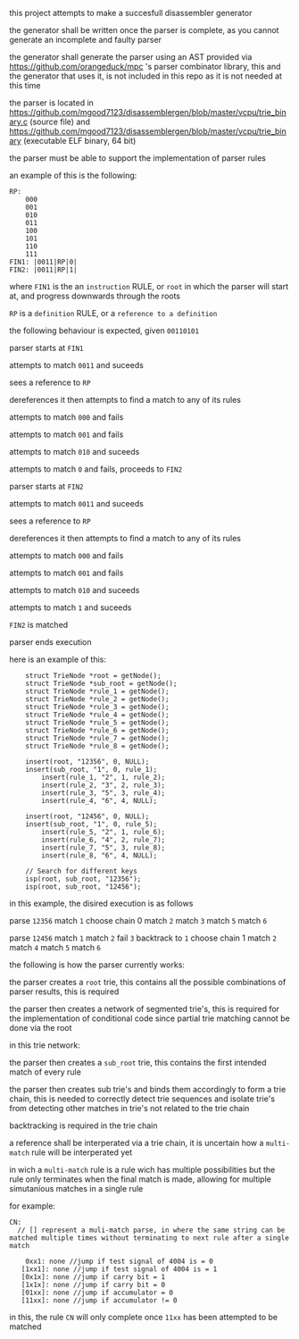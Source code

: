 this project attempts to make a succesfull disassembler generator

the generator shall be written once the parser is complete, as you cannot generate an incomplete and faulty parser

the generator shall generate the parser using an AST provided via https://github.com/orangeduck/mpc 's parser combinator library, this and the generator that uses it, is not included in this repo as it is not needed at this time

the parser is located in https://github.com/mgood7123/disassemblergen/blob/master/vcpu/trie_binary.c (source file) and https://github.com/mgood7123/disassemblergen/blob/master/vcpu/trie_binary (executable ELF binary, 64 bit)

the parser must be able to support the implementation of parser rules

an example of this is the following:

```
RP:
    000
    001
    010
    011
    100
    101
    110
    111
FIN1: |0011|RP|0|
FIN2: |0011|RP|1|
```

where `FIN1` is the an `instruction` RULE, or `root` in which the parser will start at, and progress downwards through the roots

`RP` is a `definition` RULE, or a `reference to a definition`

the following behaviour is expected, given `00110101`


parser starts at `FIN1`

attempts to match `0011` and suceeds

sees a reference to `RP`

dereferences it then attempts to find a match to any of its rules

attempts to match `000` and fails

attempts to match `001` and fails

attempts to match `010` and suceeds

attempts to match `0` and fails, proceeds to `FIN2`

parser starts at `FIN2`

attempts to match `0011` and suceeds

sees a reference to `RP`

dereferences it then attempts to find a match to any of its rules

attempts to match `000` and fails

attempts to match `001` and fails

attempts to match `010` and suceeds

attempts to match `1` and suceeds

`FIN2` is matched

parser ends execution



here is an example of this:

```
	struct TrieNode *root = getNode(); 
	struct TrieNode *sub_root = getNode(); 
	struct TrieNode *rule_1 = getNode();
	struct TrieNode *rule_2 = getNode(); 
	struct TrieNode *rule_3 = getNode(); 
	struct TrieNode *rule_4 = getNode(); 
	struct TrieNode *rule_5 = getNode(); 
	struct TrieNode *rule_6 = getNode(); 
	struct TrieNode *rule_7 = getNode(); 
	struct TrieNode *rule_8 = getNode(); 

	insert(root, "12356", 0, NULL);
	insert(sub_root, "1", 0, rule_1);
		insert(rule_1, "2", 1, rule_2);
		insert(rule_2, "3", 2, rule_3);
		insert(rule_3, "5", 3, rule_4);
		insert(rule_4, "6", 4, NULL);
	
	insert(root, "12456", 0, NULL);
	insert(sub_root, "1", 0, rule_5);
		insert(rule_5, "2", 1, rule_6);
		insert(rule_6, "4", 2, rule_7);
		insert(rule_7, "5", 3, rule_8);
		insert(rule_8, "6", 4, NULL);
		
	// Search for different keys
	isp(root, sub_root, "12356");
	isp(root, sub_root, "12456");
```

in this example, the disired execution is as follows

parse `12356`
match `1`
choose chain 0
match `2`
match `3`
match `5`
match `6`

parse `12456`
match `1`
match `2`
fail `3`
backtrack to `1`
choose chain 1
match `2`
match `4`
match `5`
match `6`

the following is how the parser currently works:

the parser creates a `root` trie, this contains all the possible combinations of parser results, this is required

the parser then creates a network of segmented trie's, this is required for the implementation of conditional code since partial trie matching cannot be done via the root


in this trie network:

the parser then creates a `sub_root` trie, this contains the first intended match of every rule

the parser then creates sub trie's and binds them accordingly to form a trie chain, this is needed to correctly detect trie sequences and isolate trie's from detecting other matches in trie's not related to the trie chain

backtracking is required in the trie chain

a reference shall be interperated via a trie chain, it is uncertain how a `multi-match` rule will be interperated yet

in wich a `multi-match` rule is a rule wich has multiple possibilities but the rule only terminates when the final match is made, allowing for multiple simutanious matches in a single rule

for example:

```
CN:
  // [] represent a muli-match parse, in where the same string can be matched multiple times without terminating to next rule after a single match
    
    0xx1: none //jump if test signal of 4004 is = 0
   [1xx1]: none //jump if test signal of 4004 is = 1
   [0x1x]: none //jump if carry bit = 1
   [1x1x]: none //jump if carry bit = 0
   [01xx]: none //jump if accumulator = 0
   [11xx]: none //jump if accumulator != 0

```

in this, the rule `CN` will only complete once `11xx` has been attempted to be matched
